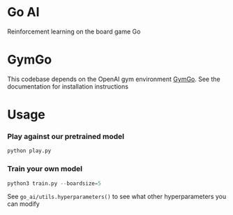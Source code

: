 # Go AI
Reinforcement learning on the board game Go

# GymGo
This codebase depends on the OpenAI gym environment [GymGo](https://github.com/aigagror/GymGo).
See the documentation for installation instructions

# Usage

### Play against our pretrained model
```python
python play.py
```

### Train your own model
```python
python3 train.py --boardsize=5
```
See `go_ai/utils.hyperparameters()` to see what other hyperparameters you can modify